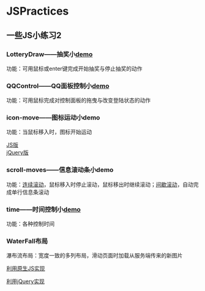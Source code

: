 <h1>JSPractices</h1>
<h2>一些JS小练习2</h2>
<h3>LotteryDraw——抽奖小<a href="https://today666.github.io/JSPractices/LotteryDraw/index.html">demo</a></h3>
<p>功能：可用鼠标或enter键完成开始抽奖与停止抽奖的动作</p>
<h3>QQControl——QQ面板控制小<a href="https://today666.github.io/JSPractices/QQControl/index.html">demo</a></h3>
<p>功能：可用鼠标完成对控制面板的拖曳与改变登陆状态的动作</p>
<h3>icon-move——图标运动小demo</h3>
<p>功能：当鼠标移入时，图标开始运动</p> 
<a href="https://today666.github.io/JSPractices/icon-move/moves-JS.html">JS版</a><br />
<a href="https://today666.github.io/JSPractices/icon-move/moves-jQ.html">jQuery版</a>
<h3>scroll-moves——信息滚动条小<a>demo</a></h3>
<p>功能：<a href="https://today666.github.io/JSPractices/scroll-moves/Con-Scroll.html">连续滚动</a>，鼠标移入时停止滚动，鼠标移出时继续滚动；<a href="https://today666.github.io/JSPractices/scroll-moves/batch-Scroll.html">间歇滚动</a>，自动完成单行信息条滚动</p>
<h3>time——时间控制小<a href="https://today666.github.io/JSPractices/time/time.html">demo</a></h3>
<p>功能：各种控制时间</p>
<h3>WaterFall布局</h3>
<p>瀑布流布局：宽度一致的多列布局，滑动页面时加载从服务端传来的新图片</p>
<p><a href="https://today666.github.io/JSPractices/WaterFall/waterfall-JS.html">利用原生JS实现</a></p>
<p><a href="https://today666.github.io/JSPractices/WaterFall/waterfall-jQ.html">利用jQuery实现</a></p>


